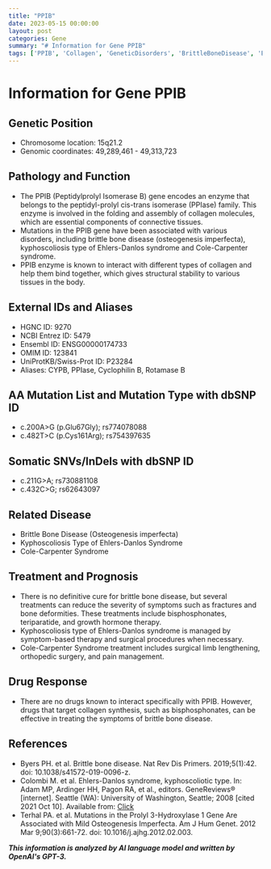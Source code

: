 ```yaml
---
title: "PPIB"
date: 2023-05-15 00:00:00
layout: post
categories: Gene
summary: "# Information for Gene PPIB"
tags: ['PPIB', 'Collagen', 'GeneticDisorders', 'BrittleBoneDisease', 'EhlersDanlosSyndrome', 'ColeCarpenterSyndrome', 'Mutation', 'Treatment']
---
```


# Information for Gene PPIB

## Genetic Position
- Chromosome location: 15q21.2
- Genomic coordinates: 49,289,461 - 49,313,723

## Pathology and Function
- The PPIB (Peptidylprolyl Isomerase B) gene encodes an enzyme that belongs to the peptidyl-prolyl cis-trans isomerase (PPIase) family. This enzyme is involved in the folding and assembly of collagen molecules, which are essential components of connective tissues.
- Mutations in the PPIB gene have been associated with various disorders, including brittle bone disease (osteogenesis imperfecta), kyphoscoliosis type of Ehlers-Danlos syndrome and Cole-Carpenter syndrome.
- PPIB enzyme is known to interact with different types of collagen and help them bind together, which gives structural stability to various tissues in the body.

## External IDs and Aliases
- HGNC ID: 9270
- NCBI Entrez ID: 5479
- Ensembl ID: ENSG00000174733
- OMIM ID: 123841
- UniProtKB/Swiss-Prot ID: P23284
- Aliases: CYPB, PPIase, Cyclophilin B, Rotamase B

## AA Mutation List and Mutation Type with dbSNP ID
- c.200A>G (p.Glu67Gly); rs774078088
- c.482T>C (p.Cys161Arg); rs754397635

## Somatic SNVs/InDels with dbSNP ID
- c.211G>A; rs730881108
- c.432C>G; rs62643097

## Related Disease
- Brittle Bone Disease (Osteogenesis imperfecta)
- Kyphoscoliosis Type of Ehlers-Danlos Syndrome
- Cole-Carpenter Syndrome

## Treatment and Prognosis
- There is no definitive cure for brittle bone disease, but several treatments can reduce the severity of symptoms such as fractures and bone deformities. These treatments include bisphosphonates, teriparatide, and growth hormone therapy. 
- Kyphoscoliosis type of Ehlers-Danlos syndrome is managed by symptom-based therapy and surgical procedures when necessary.
- Cole-Carpenter Syndrome treatment includes surgical limb lengthening, orthopedic surgery, and pain management. 

## Drug Response
- There are no drugs known to interact specifically with PPIB. However, drugs that target collagen synthesis, such as bisphosphonates, can be effective in treating the symptoms of brittle bone disease.

## References
- Byers PH. et al. Brittle bone disease. Nat Rev Dis Primers. 2019;5(1):42. doi: 10.1038/s41572-019-0096-z.
- Colombi M. et al. Ehlers-Danlos syndrome, kyphoscoliotic type. In: Adam MP, Ardinger HH, Pagon RA, et al., editors. GeneReviews® [internet]. Seattle (WA): University of Washington, Seattle; 2008 [cited 2021 Oct 10]. Available from: [Click](https://www.ncbi.nlm.nih.gov/books/NBK1417/)
- Terhal PA. et al. Mutations in the Prolyl 3-Hydroxylase 1 Gene Are Associated with Mild Osteogenesis Imperfecta. Am J Hum Genet. 2012 Mar 9;90(3):661-72. doi: 10.1016/j.ajhg.2012.02.003.

**_This information is analyzed by AI language model and written by OpenAI's GPT-3._**